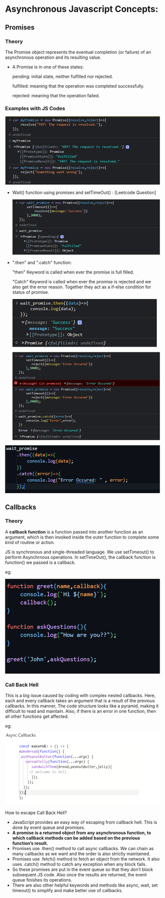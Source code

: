 # Asynchronous Javascript Concepts:

## Promises

### Theory

The Promise object represents the eventual completion (or failure) of an asynchronous operation and its resulting value.

* A Promise is in one of these states:

  pending: initial state, neither fulfilled nor rejected.

  fulfilled: meaning that the operation was completed successfully.

  rejected: meaning that the operation failed.

### Examples with JS Codes

![1688068338819](image/concepts/1688068338819.png)

* Wait() function using promises and setTimeOut() :   [Leetcode Question]

  ![1688068419744](image/concepts/1688068419744.png)
* ".then" and ".catch" function:

  "then" Keyword is called when ever the promise is full filled.

  "Catch"  Keyword is called when ever the promise is rejected and we also get the error reason.
  Together they act as a if-else condition for status of promise.

  ![1688068891665](image/concepts/1688068891665.png)

  ![1688069441852](image/concepts/1688069441852.png)

![1688069460093](image/concepts/1688069460093.png)

## Callbacks

### Theory

A **callback function** is a function passed into another function as an argument, which is then invoked inside the outer function to complete some kind of routine or action.

JS is synchronous and single-threaded language. We use setTimeout() to perform Asynchrnous operations. In setTimeOut(), the callback function is function() we passed is a callback.

eg:

 ![1688106286299](image/concepts/1688106286299.png)

### Call Back Hell

This is a big issue caused by coding with complex nested callbacks. Here, each and every callback takes an argument that is a result of the previous callbacks. In this manner, The code structure looks like a pyramid, making it difficult to read and maintain. Also, if there is an error in one function, then all other functions get affected.

eg: 

![1688106391118](image/concepts/1688106391118.png)

How to escape Call Back Hell?


* JavaScript provides an easy way of escaping from callback hell. This is done by event queue and promises.
* **A promise is a returned object from any asynchronous function, to which callback methods can be added based on the previous function’s result.**
* Promises use .then() method to call async callbacks. We can chain as many callbacks as we want and the order is also strictly maintained.
* Promises use .fetch() method to fetch an object from the network. It also uses .catch() method to catch any exception when any block fails.
* So these promises are put in the event queue so that they don’t block subsequent JS code. Also once the results are returned, the event queue finishes its operations.
* There are also other helpful keywords and methods like async, wait, set timeout() to simplify and make better use of callbacks.
